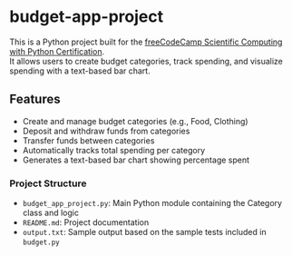 # budget-app-project
This is a Python project built for the [freeCodeCamp Scientific Computing with Python Certification](https://www.freecodecamp.org/learn/).  
It allows users to create budget categories, track spending, and visualize spending with a text-based bar chart.

## Features
- Create and manage budget categories (e.g., Food, Clothing)
- Deposit and withdraw funds from categories
- Transfer funds between categories
- Automatically tracks total spending per category
- Generates a text-based bar chart showing percentage spent

### Project Structure
- `budget_app_project.py`: Main Python module containing the Category class and logic
- `README.md`: Project documentation
- `output.txt`: Sample output based on the sample tests included in `budget.py`
